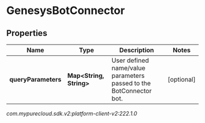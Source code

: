 # GenesysBotConnector


## Properties

| Name | Type | Description | Notes |
| ------------ | ------------- | ------------- | ------------- |
| **queryParameters** | **Map&lt;String, String&gt;** | User defined name/value parameters passed to the BotConnector bot. |  [optional] |




_com.mypurecloud.sdk.v2:platform-client-v2:222.1.0_
